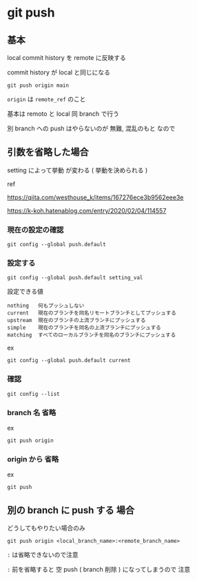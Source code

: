 
# git push


## 基本

local commit history を remote に反映する

commit history が local と同じになる

```
git push origin main
```

`origin` は `remote_ref` のこと



基本は remoto と local 同 branch で行う

別 branch への push はやらないのが 無難,
混乱のもと なので


## 引数を省略した場合

setting によって挙動 が変わる
( 挙動を決められる )

ref

https://qiita.com/westhouse_k/items/167276ece3b9562eee3e

https://k-koh.hatenablog.com/entry/2020/02/04/114557


### 現在の設定の確認

```
git config --global push.default
```

### 設定する

```
git config --global push.default setting_val
```

設定できる値

```
nothing   何もプッシュしない
current   現在のブランチを同名リモートブランチとしてプッシュする
upstream  現在のブランチの上流ブランチにプッシュする
simple    現在のブランチを同名の上流ブランチにプッシュする
matching  すべてのローカルブランチを同名のブランチにプッシュする
```

ex

```
git config --global push.default current
```


### 確認

```
git config --list
```

### branch 名 省略

ex

```
git push origin
```

### origin から 省略

ex

```
git push
```


## 別の branch に push する 場合

どうしてもやりたい場合のみ

```
git push origin <local_branch_name>:<remote_branch_name>
```

`:` は省略できないので注意

`:` 前を省略すると 空 push ( branch 削除 ) になってしまうので 注意



